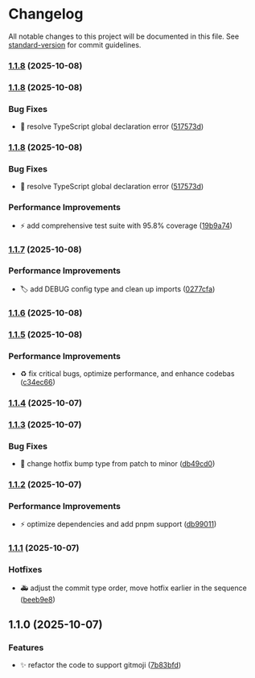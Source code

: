 # Changelog

All notable changes to this project will be documented in this file. See [standard-version](https://github.com/conventional-changelog/standard-version) for commit guidelines.

### [1.1.8](https://github.com/gaoac/cz-conventional-emoji/compare/v1.1.7...v1.1.8) (2025-10-08)

### [1.1.8](https://github.com/gaoac/cz-conventional-emoji/compare/v1.1.7...v1.1.8) (2025-10-08)


### Bug Fixes

* 🐛 resolve TypeScript global declaration error ([517573d](https://github.com/gaoac/cz-conventional-emoji/commit/517573d81a7b883844db1ea89400360a1c026408))

### [1.1.8](https://github.com/gaoac/cz-conventional-emoji/compare/v1.1.7...v1.1.8) (2025-10-08)


### Bug Fixes

* 🐛 resolve TypeScript global declaration error ([517573d](https://github.com/gaoac/cz-conventional-emoji/commit/517573d81a7b883844db1ea89400360a1c026408))


### Performance Improvements

* ⚡️ add comprehensive test suite with 95.8% coverage ([19b9a74](https://github.com/gaoac/cz-conventional-emoji/commit/19b9a74219897963c894cbd85a3a1f9b5e221876))

### [1.1.7](https://github.com/gaoac/cz-conventional-emoji/compare/v1.1.6...v1.1.7) (2025-10-08)


### Performance Improvements

* 🏷️ add DEBUG config type and clean up imports ([0277cfa](https://github.com/gaoac/cz-conventional-emoji/commit/0277cfa0094ba0bc10f49d420b91746ca444b795))

### [1.1.6](https://github.com/gaoac/cz-conventional-emoji/compare/v1.1.5...v1.1.6) (2025-10-08)

### [1.1.5](https://github.com/gaoac/cz-conventional-emoji/compare/v1.1.4...v1.1.5) (2025-10-08)


### Performance Improvements

* ♻️ fix critical bugs, optimize performance, and enhance codebas ([c34ec66](https://github.com/gaoac/cz-conventional-emoji/commit/c34ec663e9d33fe1af928909e85033a98a40576a))

### [1.1.4](https://github.com/gaoac/cz-conventional-emoji/compare/v1.1.3...v1.1.4) (2025-10-07)

### [1.1.3](https://github.com/gaoac/cz-conventional-emoji/compare/v1.1.2...v1.1.3) (2025-10-07)


### Bug Fixes

* 🐛 change hotfix bump type from patch to minor ([db49cd0](https://github.com/gaoac/cz-conventional-emoji/commit/db49cd0a14083a1aabf1b6b02bfdbbaf2a521ada))

### [1.1.2](https://github.com/gaoac/cz-conventional-emoji/compare/v1.1.1...v1.1.2) (2025-10-07)


### Performance Improvements

* ⚡️ optimize dependencies and add pnpm support ([db99011](https://github.com/gaoac/cz-conventional-emoji/commit/db990116e5375916308309903ae40b3ec07dbea5))

### [1.1.1](https://github.com/gaoac/cz-conventional-emoji/compare/v1.1.0...v1.1.1) (2025-10-07)


### Hotfixes

* 🚑️ adjust the commit type order, move hotfix earlier in the sequence ([beeb9e8](https://github.com/gaoac/cz-conventional-emoji/commit/beeb9e8dcd253947c351ee5295bb4d07eb0892ef))

## 1.1.0 (2025-10-07)


### Features

* ✨ refactor the code to support gitmoji ([7b83bfd](https://github.com/gaoac/cz-conventional-emoji/commit/7b83bfd480816ba3e6618bf02584492f1d4e95d4))
